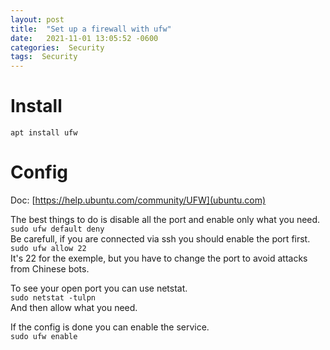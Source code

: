```yaml
---
layout: post
title:  "Set up a firewall with ufw"
date:   2021-11-01 13:05:52 -0600
categories:  Security
tags:  Security
---
```


# Install

```apt install ufw```

# Config

Doc: [https://help.ubuntu.com/community/UFW](ubuntu.com)

The best things to do is disable all the port and enable only what you need.    
```sudo ufw default deny```    
Be carefull, if you are connected via ssh you should enable the port first.    
```sudo ufw allow 22```    
It's 22 for the exemple, but you have to change the port to avoid attacks from Chinese bots.    
    
To see your open port you can use netstat.    
```sudo netstat -tulpn```    
And then allow what you need.    
    
If the config is done you can enable the service.    
```sudo ufw enable```    




